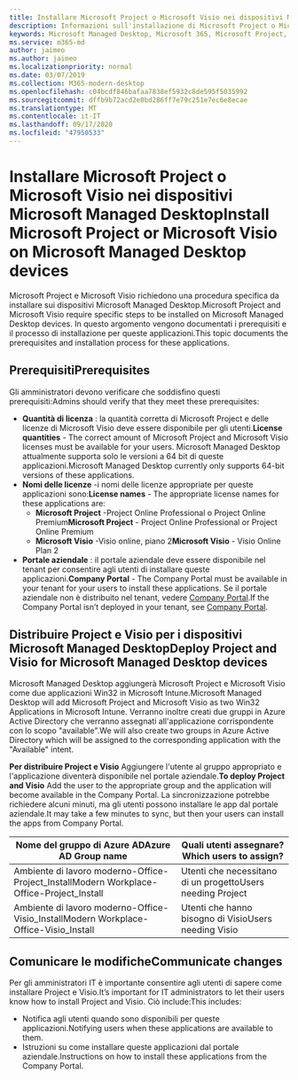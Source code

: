 ```yaml
---
title: Installare Microsoft Project o Microsoft Visio nei dispositivi Microsoft Managed Desktop
description: Informazioni sull'installazione di Microsoft Project o Microsoft Visio sui dispositivi Microsoft Managed Desktop
keywords: Microsoft Managed Desktop, Microsoft 365, Microsoft Project, Microsoft Visio
ms.service: m365-md
author: jaimeo
ms.author: jaimeo
ms.localizationpriority: normal
ms.date: 03/07/2019
ms.collection: M365-modern-desktop
ms.openlocfilehash: c04bcdf846bafaa7838ef5932c8de595f5035992
ms.sourcegitcommit: dffb9b72acd2e0bd286ff7e79c251e7ec6e8ecae
ms.translationtype: MT
ms.contentlocale: it-IT
ms.lasthandoff: 09/17/2020
ms.locfileid: "47950533"
---
```

# <a name="install-microsoft-project-or-microsoft-visio-on-microsoft-managed-desktop-devices"></a><span data-ttu-id="d12d5-104">Installare Microsoft Project o Microsoft Visio nei dispositivi Microsoft Managed Desktop</span><span class="sxs-lookup"><span data-stu-id="d12d5-104">Install Microsoft Project or Microsoft Visio on Microsoft Managed Desktop devices</span></span>

<span data-ttu-id="d12d5-105">Microsoft Project e Microsoft Visio richiedono una procedura specifica da installare sui dispositivi Microsoft Managed Desktop.</span><span class="sxs-lookup"><span data-stu-id="d12d5-105">Microsoft Project and Microsoft Visio require specific steps to be installed on Microsoft Managed Desktop devices.</span></span> <span data-ttu-id="d12d5-106">In questo argomento vengono documentati i prerequisiti e il processo di installazione per queste applicazioni.</span><span class="sxs-lookup"><span data-stu-id="d12d5-106">This topic documents the prerequisites and installation process for these applications.</span></span>

## <a name="prerequisites"></a><span data-ttu-id="d12d5-107">Prerequisiti</span><span class="sxs-lookup"><span data-stu-id="d12d5-107">Prerequisites</span></span>

<span data-ttu-id="d12d5-108">Gli amministratori devono verificare che soddisfino questi prerequisiti:</span><span class="sxs-lookup"><span data-stu-id="d12d5-108">Admins should verify that they meet these prerequisites:</span></span>
- <span data-ttu-id="d12d5-109">**Quantità di licenza** : la quantità corretta di Microsoft Project e delle licenze di Microsoft Visio deve essere disponibile per gli utenti.</span><span class="sxs-lookup"><span data-stu-id="d12d5-109">**License quantities** - The correct amount of Microsoft Project and Microsoft Visio licenses must be available for your users.</span></span> <span data-ttu-id="d12d5-110">Microsoft Managed Desktop attualmente supporta solo le versioni a 64 bit di queste applicazioni.</span><span class="sxs-lookup"><span data-stu-id="d12d5-110">Microsoft Managed Desktop currently only supports 64-bit versions of these applications.</span></span> 
- <span data-ttu-id="d12d5-111">**Nomi delle licenze** -i nomi delle licenze appropriate per queste applicazioni sono:</span><span class="sxs-lookup"><span data-stu-id="d12d5-111">**License names** - The appropriate license names for these applications are:</span></span>
    - <span data-ttu-id="d12d5-112">**Microsoft Project** -Project Online Professional o Project Online Premium</span><span class="sxs-lookup"><span data-stu-id="d12d5-112">**Microsoft Project** - Project Online Professional or Project Online Premium</span></span>
    - <span data-ttu-id="d12d5-113">**Microsoft Visio** -Visio online, piano 2</span><span class="sxs-lookup"><span data-stu-id="d12d5-113">**Microsoft Visio** - Visio Online Plan 2</span></span>
- <span data-ttu-id="d12d5-114">**Portale aziendale** : il portale aziendale deve essere disponibile nel tenant per consentire agli utenti di installare queste applicazioni.</span><span class="sxs-lookup"><span data-stu-id="d12d5-114">**Company Portal** -  The Company Portal must be available in your tenant for your users to install these applications.</span></span> <span data-ttu-id="d12d5-115">Se il portale aziendale non è distribuito nel tenant, vedere [Company Portal](company-portal.md).</span><span class="sxs-lookup"><span data-stu-id="d12d5-115">If the Company Portal isn’t deployed in your tenant, see [Company Portal](company-portal.md).</span></span>

## <a name="deploy-project-and-visio-for-microsoft-managed-desktop-devices"></a><span data-ttu-id="d12d5-116">Distribuire Project e Visio per i dispositivi Microsoft Managed Desktop</span><span class="sxs-lookup"><span data-stu-id="d12d5-116">Deploy Project and Visio for Microsoft Managed Desktop devices</span></span>
<span data-ttu-id="d12d5-117">Microsoft Managed Desktop aggiungerà Microsoft Project e Microsoft Visio come due applicazioni Win32 in Microsoft Intune.</span><span class="sxs-lookup"><span data-stu-id="d12d5-117">Microsoft Managed Desktop will add Microsoft Project and Microsoft Visio as two Win32 Applications in Microsoft Intune.</span></span> <span data-ttu-id="d12d5-118">Verranno inoltre creati due gruppi in Azure Active Directory che verranno assegnati all'applicazione corrispondente con lo scopo "available".</span><span class="sxs-lookup"><span data-stu-id="d12d5-118">We will also create two groups in Azure Active Directory which will be assigned to the corresponding application with the "Available" intent.</span></span> 

<span data-ttu-id="d12d5-119">**Per distribuire Project e Visio** Aggiungere l'utente al gruppo appropriato e l'applicazione diventerà disponibile nel portale aziendale.</span><span class="sxs-lookup"><span data-stu-id="d12d5-119">**To deploy Project and Visio** Add the user to the appropriate group and the application will become available in the Company Portal.</span></span> <span data-ttu-id="d12d5-120">La sincronizzazione potrebbe richiedere alcuni minuti, ma gli utenti possono installare le app dal portale aziendale.</span><span class="sxs-lookup"><span data-stu-id="d12d5-120">It may take a few minutes to sync, but then your users can install the apps from Company Portal.</span></span> 

<span data-ttu-id="d12d5-121">Nome del gruppo di Azure AD</span><span class="sxs-lookup"><span data-stu-id="d12d5-121">Azure AD Group name</span></span> | <span data-ttu-id="d12d5-122">Quali utenti assegnare?</span><span class="sxs-lookup"><span data-stu-id="d12d5-122">Which users to assign?</span></span>   
 --- | ---
<span data-ttu-id="d12d5-123">Ambiente di lavoro moderno-Office-Project_Install</span><span class="sxs-lookup"><span data-stu-id="d12d5-123">Modern Workplace-Office-Project_Install</span></span> | <span data-ttu-id="d12d5-124">Utenti che necessitano di un progetto</span><span class="sxs-lookup"><span data-stu-id="d12d5-124">Users needing Project</span></span>
<span data-ttu-id="d12d5-125">Ambiente di lavoro moderno-Office-Visio_Install</span><span class="sxs-lookup"><span data-stu-id="d12d5-125">Modern Workplace-Office-Visio_Install</span></span> | <span data-ttu-id="d12d5-126">Utenti che hanno bisogno di Visio</span><span class="sxs-lookup"><span data-stu-id="d12d5-126">Users needing Visio</span></span>

## <a name="communicate-changes"></a><span data-ttu-id="d12d5-127">Comunicare le modifiche</span><span class="sxs-lookup"><span data-stu-id="d12d5-127">Communicate changes</span></span>
<span data-ttu-id="d12d5-128">Per gli amministratori IT è importante consentire agli utenti di sapere come installare Project e Visio.</span><span class="sxs-lookup"><span data-stu-id="d12d5-128">It’s important for IT administrators to let their users know how to install Project and Visio.</span></span> <span data-ttu-id="d12d5-129">Ciò include:</span><span class="sxs-lookup"><span data-stu-id="d12d5-129">This includes:</span></span> 
- <span data-ttu-id="d12d5-130">Notifica agli utenti quando sono disponibili per queste applicazioni.</span><span class="sxs-lookup"><span data-stu-id="d12d5-130">Notifying users when these applications are available to them.</span></span> 
- <span data-ttu-id="d12d5-131">Istruzioni su come installare queste applicazioni dal portale aziendale.</span><span class="sxs-lookup"><span data-stu-id="d12d5-131">Instructions on how to install these applications from the Company Portal.</span></span>
